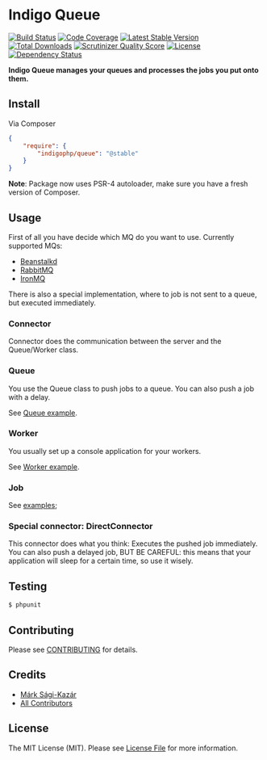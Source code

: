 # Indigo Queue

[![Build Status](https://travis-ci.org/indigophp/queue.png?branch=develop)](https://travis-ci.org/indigophp/queue)
[![Code Coverage](https://scrutinizer-ci.com/g/indigophp/queue/badges/coverage.png?s=81febd5af1f6e48a370b7753f4c81416d981e924)](https://scrutinizer-ci.com/g/indigophp/queue/)
[![Latest Stable Version](https://poser.pugx.org/indigophp/queue/v/stable.png)](https://packagist.org/packages/indigophp/queue)
[![Total Downloads](https://poser.pugx.org/indigophp/queue/downloads.png)](https://packagist.org/packages/indigophp/queue)
[![Scrutinizer Quality Score](https://scrutinizer-ci.com/g/indigophp/queue/badges/quality-score.png?s=83208d2af7fe392c2942a17fd1f2641fb0f9032d)](https://scrutinizer-ci.com/g/indigophp/queue/)
[![License](https://poser.pugx.org/indigophp/queue/license.png)](https://packagist.org/packages/indigophp/queue)
[![Dependency Status](https://www.versioneye.com/user/projects/5303acbaec1375b94f000019/badge.png)](https://www.versioneye.com/user/projects/5303acbaec1375b94f000019)

**Indigo Queue manages your queues and processes the jobs you put onto them.**


## Install

Via Composer

``` json
{
    "require": {
        "indigophp/queue": "@stable"
    }
}
```

**Note**: Package now uses PSR-4 autoloader, make sure you have a fresh version of Composer.


## Usage

First of all you have decide which MQ do you want to use. Currently supported MQs:

* [Beanstalkd](http://kr.github.io/beanstalkd/)
* [RabbitMQ](http://www.rabbitmq.com/)
* [IronMQ](http://www.iron.io/)

There is also a special implementation, where to job is not sent to a queue, but executed immediately.

### Connector

Connector does the communication between the server and the Queue/Worker class.


### Queue

You use the Queue class to push jobs to a queue. You can also push a job with a delay.

See [Queue example](examples/Queue.php).


### Worker

You usually set up a console application for your workers.

See [Worker example](examples/Worker.php).


### Job

See [examples](examples);


### Special connector: DirectConnector

This connector does what you think: Executes the pushed job immediately. You can also push a delayed job, BUT BE CAREFUL: this means that your application will sleep for a certain time, so use it wisely.


## Testing

``` bash
$ phpunit
```


## Contributing

Please see [CONTRIBUTING](https://github.com/indigophp/queue/blob/develop/CONTRIBUTING.md) for details.


## Credits

- [Márk Sági-Kazár](https://github.com/sagikazarmark)
- [All Contributors](https://github.com/indigophp/queue/contributors)


## License

The MIT License (MIT). Please see [License File](https://github.com/indigophp/queue/blob/develop/LICENSE) for more information.